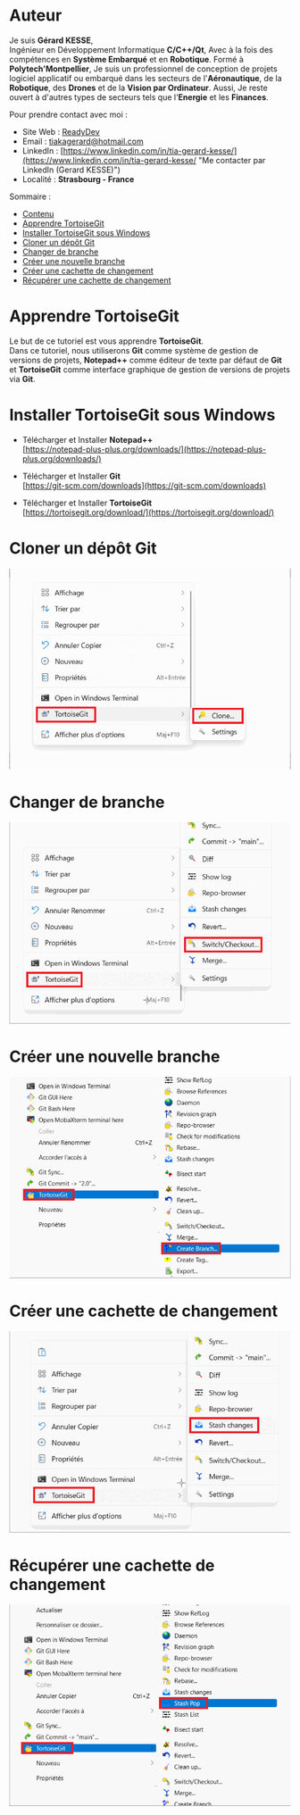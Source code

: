 # Auteur

Je suis **Gérard KESSE**,  
Ingénieur en Développement Informatique **C/C++/Qt**, Avec à la fois des compétences en **Système Embarqué** et en **Robotique**. Formé à **Polytech'Montpellier**, Je suis un professionnel de conception de projets logiciel applicatif ou embarqué dans les secteurs de l'**Aéronautique**, de la **Robotique**, des **Drones** et de la **Vision par Ordinateur**. Aussi, Je reste ouvert à d'autres types de secteurs tels que l'**Energie** et les **Finances**.

Pour prendre contact avec moi :

* Site Web : [ReadyDev](http://readydev.ovh "Accéder à mon site web (ReadyDev)")
* Email : [tiakagerard@hotmail.com](mailto:tiakagerard@hotmail.com?subject=Contact&body=Bonjour "Me contacter par email")
* LinkedIn : [https://www.linkedin.com/in/tia-gerard-kesse/](https://www.linkedin.com/in/tia-gerard-kesse/ "Me contacter par LinkedIn (Gerard KESSE)")
* Localité : **Strasbourg - France**

Sommaire :

* [Contenu](https://github.com/gkesse/ReadyCode)
* [Apprendre TortoiseGit](#apprendre-tortoisegit)
* [Installer TortoiseGit sous Windows](#installer-tortoisegit-sous-windows)
* [Cloner un dépôt Git](#cloner-un-dépôt-git)
* [Changer de branche](#changer-de-branche)
* [Créer une nouvelle branche](#créer-une-nouvelle-branche)
* [Créer une cachette de changement](#créer-une-cachette-de-changement)
* [Récupérer une cachette de changement](#récupérer-une-cachette-de-changement)

# Apprendre TortoiseGit

Le but de ce tutoriel est vous apprendre **TortoiseGit**.  
Dans ce tutoriel, nous utiliserons **Git** comme système de gestion de versions de projets,
**Notepad++** comme éditeur de texte par défaut de **Git**
et **TortoiseGit** comme interface graphique de gestion de versions de projets via **Git**.

# Installer TortoiseGit sous Windows

* Télécharger et Installer **Notepad++**  
[https://notepad-plus-plus.org/downloads/](https://notepad-plus-plus.org/downloads/)  
  
* Télécharger et Installer **Git**  
[https://git-scm.com/downloads](https://git-scm.com/downloads)  
  
* Télécharger et Installer **TortoiseGit**  
[https://tortoisegit.org/download/](https://tortoisegit.org/download/)  

# Cloner un dépôt Git

![cloner_depot.gif](./img/cloner_depot.gif)

# Changer de branche

![changer_branche.gif](./img/changer_branche.gif)

# Créer une nouvelle branche

![creer_branche.gif](./img/creer_branche.gif)

# Créer une cachette de changement

![creer_cachette_changement.gif](./img/creer_cachette_changement.gif)

# Récupérer une cachette de changement

![recuperer_cachette_changement.gif](./img/recuperer_cachette_changement.gif)
